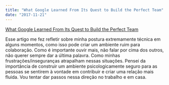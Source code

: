 ```yaml
---
title: "What Google Learned From Its Quest to Build the Perfect Team"
date: "2017-11-21"
---
```


[What Google Learned From Its Quest to Build the Perfect Team](http://nyti.ms/2jhdVRd)

Esse artigo me fez refletir sobre minha postura extremamente técnica em alguns momentos, como isso pode criar um ambiente ruim para colaboração. Como é importante ouvir mais, não falar por cima dos outros, não querer sempre dar a última palavra. Como minhas frustrações/inseguranças atrapalham nessas situações. Pensei da importância de construir um ambiente psicologicamente seguro para as pessoas se sentirem à vontade em contribuir e criar uma relação mais fluida. Vou tentar dar passos nessa direção no trabalho e em casa. 


